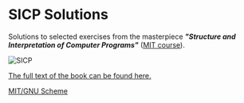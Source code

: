 # SICP Solutions

Solutions to selected exercises from the masterpiece _**"Structure and Interpretation of Computer Programs"**_ ([MIT course](https://ocw.mit.edu/courses/electrical-engineering-and-computer-science/6-001-structure-and-interpretation-of-computer-programs-spring-2005/)).

![SICP](https://mitpress.mit.edu/sites/default/files/sicp/full-text/book/cover.jpg)

[The full text of the book can be found here.](https://mitpress.mit.edu/sites/default/files/sicp/index.html)

[MIT/GNU Scheme](https://www.gnu.org/software/mit-scheme/)
